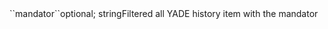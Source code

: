 <tr><td>``mandator``</td><td>optional; string</td><td>Filtered all YADE history item with the mandator</td><td></td><td></td></tr>
